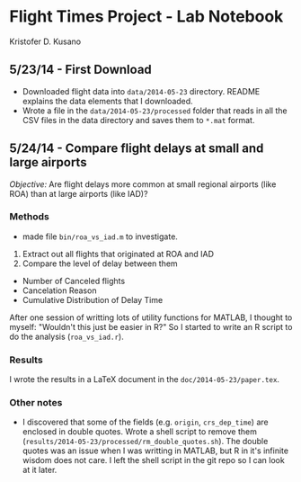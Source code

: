 # Flight Times Project - Lab Notebook
Kristofer D. Kusano

## 5/23/14 - First Download
* Downloaded flight data into `data/2014-05-23` directory. README
  explains the data elements that I downloaded.
* Wrote a file in the `data/2014-05-23/processed` folder that
  reads in all the CSV files in the data directory and saves them
  to `*.mat` format.

## 5/24/14 - Compare flight delays at small and large airports
*Objective:* Are flight delays more common at small regional airports
(like ROA) than at large airports (like IAD)?

### Methods
* made file `bin/roa_vs_iad.m` to investigate.

1. Extract out all flights that originated at ROA and IAD
2. Compare the level of delay between them
  * Number of Canceled flights
  * Cancelation Reason
  * Cumulative Distribution of Delay Time

After one session of writting lots of utility functions for MATLAB, I
thought to myself: "Wouldn't this just be easier in R?" So I started to
write an R script to do the analysis (`roa_vs_iad.r`).
### Results
I wrote the results in a LaTeX document in the `doc/2014-05-23/paper.tex`.

### Other notes
* I discovered that some of the fields (e.g. `origin`, `crs_dep_time`)
  are enclosed in double quotes. Wrote a shell script to remove them
  (`results/2014-05-23/processed/rm_double_quotes.sh`). The double
  quotes was an issue when I was writting in MATLAB, but R in it's
  infinite wisdom does not care. I left the shell script in the git repo
  so I can look at it later.
